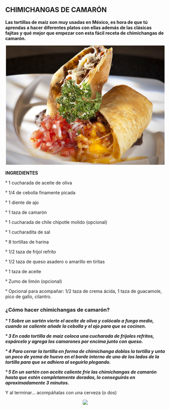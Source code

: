 ## CHIMICHANGAS DE CAMARÓN ##

**Las tortillas de maíz son muy usadas en México, es hora de que tú aprendas a hacer diferentes platos con ellas además de las clásicas fajitas y qué mejor que empezar con esta fácil receta de chimichangas de camarón.** 

<p align ="center">
<img src="img/chimichangas.jpg" width="500">
</p>

**INGREDIENTES**

° 1 cucharada de aceite de oliva

° 1/4 de cebolla finamente picada

° 1 diente de ajo

° 1 taza de camarón

° 1 cucharada de chile chipotle molido (opcional)

° 1 cucharadita de sal

° 8 tortillas de harina

° 1/2 taza de frijol refrito

° 1/2 taza de queso asadero o amarillo en tiritas

° 1 taza de aceite

° Zumo de limón (opcional)

° Opcional para acompañar: 1/2 taza de crema ácida, 1 taza de guacamole, pico de gallo, cilantro.

### ¿Cómo hacer chimichangas de camarón? ###

***° 1 Sobre un sartén vierte el aceite de oliva y colócalo a fuego medio, cuando se caliente añade la cebolla y el ajo para que se cocinen.***

***° 3 En cada tortilla de maíz coloca una cucharada de frijoles refritos, espárcelo y agrega los camarones por encima junto con queso.***

***° 4 Para cerrar la tortilla en forma de chimichanga doblas la tortilla y unta un poco de yema de huevo en el borde interno de uno de los lados de la tortilla para que se adhiera al seguirla plegando.***

***° 5 En un sartén con aceite caliente fríe las chimichangas de camarón hasta que estén completamente doradas, lo conseguirás en aproximadamente 3 minutos.***

Y al terminar... acompáñalas con una cerveza (o dos)
<p align ="center">
<img src="img/borbotones.jpg" width="500">
</p>